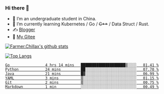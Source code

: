 ### Hi there 👋

- 🔭 I’m an undergraduate student in China.
- 🌱 I’m currently learning Kubernetes / Go / ~~C++~~ / Data Struct / Rust.
- ✍️ [Blogger](https://blog.farmer233.top)
- 🤔 [My Gitee](https://gitee.com/Farmer-chong)


[![Farmer.Chillax's github stats](https://github-readme-stats.vercel.app/api?username=FarmerChillax)](https://github.com/anuraghazra/github-readme-stats)

[![Top Langs](https://github-readme-stats.vercel.app/api/top-langs/?username=FarmerChillax&layout=compact&hide=html,css,javascript)](https://github.com/anuraghazra/github-readme-stats)

<p>
  <a href="https://wakatime.com/@Farmer">
        <!--START_SECTION:waka-->

```text
Go                4 hrs 14 mins   ████████████████████▒░░░░   81.41 %
Python            24 mins         ██░░░░░░░░░░░░░░░░░░░░░░░   07.70 %
Java              21 mins         █▓░░░░░░░░░░░░░░░░░░░░░░░   06.99 %
YAML              3 mins          ▒░░░░░░░░░░░░░░░░░░░░░░░░   01.15 %
Git               2 mins          ▒░░░░░░░░░░░░░░░░░░░░░░░░   00.75 %
Markdown          1 min           ░░░░░░░░░░░░░░░░░░░░░░░░░   00.49 %
```

<!--END_SECTION:waka-->
  </a>
</p>

<!--
**Farmer-chong/Farmer-chong** is a ✨ _special_ ✨ repository because its `README.md` (this file) appears on your GitHub profile.

Here are some ideas to get you started:

- 🔭 I’m currently working on ...
- 🌱 I’m currently learning ...
- 👯 I’m looking to collaborate on ...
- 🤔 I’m looking for help with ...
- 💬 Ask me about ...
- 📫 How to reach me: ...
- 😄 Pronouns: ...
- ⚡ Fun fact: ...
-->
